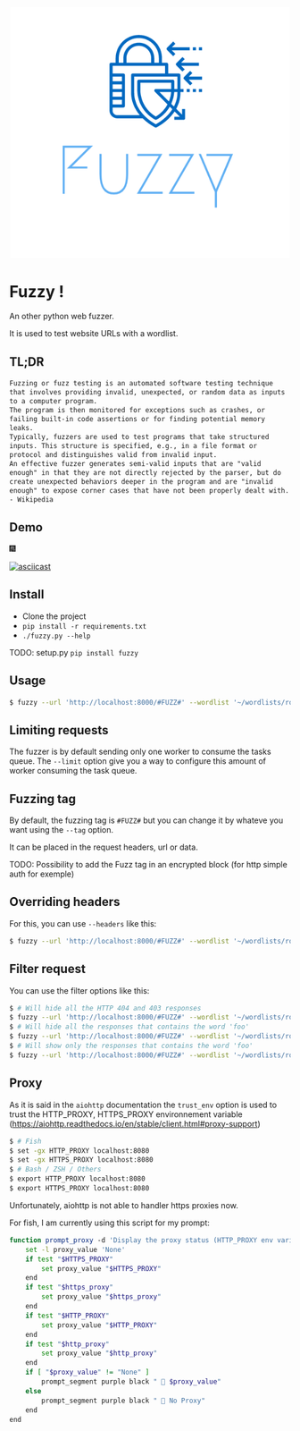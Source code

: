 <p align="center">
  <img width="500" src="./images/logo.png">
</p>

# Fuzzy !

An other python web fuzzer.

It is used to test website URLs with a wordlist.

## TL;DR

```
Fuzzing or fuzz testing is an automated software testing technique that involves providing invalid, unexpected, or random data as inputs to a computer program.
The program is then monitored for exceptions such as crashes, or failing built-in code assertions or for finding potential memory leaks.
Typically, fuzzers are used to test programs that take structured inputs. This structure is specified, e.g., in a file format or protocol and distinguishes valid from invalid input.
An effective fuzzer generates semi-valid inputs that are "valid enough" in that they are not directly rejected by the parser, but do create unexpected behaviors deeper in the program and are "invalid enough" to expose corner cases that have not been properly dealt with.
- Wikipedia
```

## Demo

:fireworks:

[![asciicast](https://asciinema.org/a/153308.png)](https://asciinema.org/a/153308)

## Install

* Clone the project
* `pip install -r requirements.txt`
* `./fuzzy.py --help`

TODO: setup.py `pip install fuzzy`
## Usage

```sh
$ fuzzy --url 'http://localhost:8000/#FUZZ#' --wordlist '~/wordlists/rockyou.txt'
```

## Limiting requests

The fuzzer is by default sending only one worker to consume the tasks queue.
The `--limit` option give you a way to configure this amount of worker consuming the task queue.

## Fuzzing tag

By default, the fuzzing tag is `#FUZZ#` but you can change it by whateve you want using the `--tag` option.

It can be placed in the request headers, url or data.

TODO: Possibility to add the Fuzz tag in an encrypted block (for http simple auth for exemple)

## Overriding headers

For this, you can use `--headers` like this:

```sh
$ fuzzy --url 'http://localhost:8000/#FUZZ#' --wordlist '~/wordlists/rockyou.txt' --headers 'Content-Type: application/json' 'Authorization: Bearer foo'
```

## Filter request

You can use the filter options like this:

```sh
$ # Will hide all the HTTP 404 and 403 responses
$ fuzzy --url 'http://localhost:8000/#FUZZ#' --wordlist '~/wordlists/rockyou.txt' --hc='404, 403'
$ # Will hide all the responses that contains the word 'foo'
$ fuzzy --url 'http://localhost:8000/#FUZZ#' --wordlist '~/wordlists/rockyou.txt' --ht='foo'
$ # Will show only the responses that contains the word 'foo'
$ fuzzy --url 'http://localhost:8000/#FUZZ#' --wordlist '~/wordlists/rockyou.txt' --st='foo'
```

## Proxy

As it is said in the `aiohttp` documentation the `trust_env` option is used to trust the HTTP_PROXY, HTTPS_PROXY environnement variable (https://aiohttp.readthedocs.io/en/stable/client.html#proxy-support)

```sh
$ # Fish
$ set -gx HTTP_PROXY localhost:8080
$ set -gx HTTPS_PROXY localhost:8080
$ # Bash / ZSH / Others
$ export HTTP_PROXY localhost:8080
$ export HTTPS_PROXY localhost:8080
```

Unfortunately, aiohttp is not able to handler https proxies now.

For fish, I am currently using this script for my prompt:

```sh
function prompt_proxy -d 'Display the proxy status (HTTP_PROXY env variable)'
    set -l proxy_value 'None'
    if test "$HTTPS_PROXY"
        set proxy_value "$HTTPS_PROXY"
    end
    if test "$https_proxy"
        set proxy_value "$https_proxy"
    end
    if test "$HTTP_PROXY"
        set proxy_value "$HTTP_PROXY"
    end
    if test "$http_proxy"
        set proxy_value "$http_proxy"
    end
    if [ "$proxy_value" != "None" ]
        prompt_segment purple black "  $proxy_value"
    else
        prompt_segment purple black "  No Proxy"
    end
end
```
